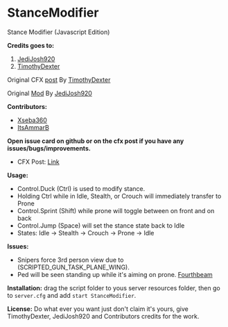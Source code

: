 # StanceModifier
Stance Modifier (Javascript Edition)

**Credits goes to:** 
1) [JediJosh920](https://www.gta5-mods.com/users/jedijosh920)
2) [TimothyDexter](https://forum.cfx.re/u/timothy_dexter) 

Original CFX [post](https://forum.cfx.re/t/release-stance-modifier-crouch-and-prone/172038) By [TimothyDexter](https://github.com/TimothyDexter)

Original [Mod](https://www.gta5-mods.com/scripts/stance) By [JediJosh920](https://www.gta5-mods.com/users/jedijosh920)

**Contributors:**
- [Xseba360](https://github.com/Xseba360)
- [ItsAmmarB](https://github.com/ItsAmmarB)

**Open issue card on github or on the cfx post if you have any issues/bugs/improvements.**
- CFX Post: [Link](https://forum.cfx.re/t/stancemodifier-javascript-edition/1000270)

**Usage:**
  - Control.Duck (Ctrl) is used to modify stance.  
  - Holding Ctrl while in Idle, Stealth, or Crouch will immediately transfer to Prone 
  - Control.Sprint (Shift) while prone will toggle between on front and on back
  - Control.Jump (Space) will set the stance state back to Idle
  - States: Idle -> Stealth -> Crouch -> Prone -> Idle

**Issues:**
-	Snipers force 3rd person view due to (SCRIPTED_GUN_TASK_PLANE_WING).
- Ped will be seen standing up while it's aiming on prone. [Fourthbeam](https://forum.cfx.re/u/fourthbeam/summary)
 
 **Installation:**
drag the script folder to yous server resources folder, then go to `server.cfg` and add ``start StanceModifier``.

 **License:** Do what ever you want just don't claim it's yours, give TimothyDexter, JediJosh920 and Contributors credits for the work.
